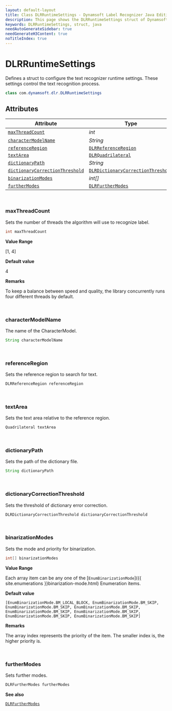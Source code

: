```yaml
---
layout: default-layout
title: Class DLRRuntimeSettings - Dynamsoft Label Recognizer Java Edition
description: This page shows the DLRRuntimeSettings struct of Dynamsoft Label Recognizer for Java Language.
keywords: DLRRuntimeSettings, struct, java
needAutoGenerateSidebar: true
needGenerateH3Content: true
noTitleIndex: true
---
```



# DLRRuntimeSettings
Defines a struct to configure the text recognizer runtime settings. These settings control the text recognition process.
  
```java
class com.dynamsoft.dlr.DLRRuntimeSettings
```  

## Attributes
  
| Attribute | Type |
|---------- | ---- |
| [`maxThreadCount`](#maxthreadcount) | *int* |
| [`characterModelName`](#charactermodelname) | *String* |
| [`referenceRegion`](#referenceregion) | [`DLRReferenceRegion`](dlr-reference-region.md) |
| [`textArea`](#textarea) | [`DLRQuadrilateral`](dlr-quadrilateral.md) |
| [`dictionaryPath`](#dictionarypath) | *String* |
| [`dictionaryCorrectionThreshold`](#dictionarycorrectionthreshold) | [`DLRDictionaryCorrectionThreshold`](dlr-dictionary-correction-threshold.md) |
| [`binarizationModes`](#binarizationmodes) | *int\[\]* |
| [`furtherModes`](#furthermodes) | [`DLRFurtherModes`](dlr-further-modes.md)|

&nbsp;

### maxThreadCount
Sets the number of threads the algorithm will use to recognize label.

```java
int maxThreadCount
```

**Value Range**

[1, 4]

**Default value**

4

**Remarks**

To keep a balance between speed and quality, the library concurrently runs four different threads by default.

&nbsp;

### characterModelName
The name of the CharacterModel.

```java
String characterModelName
```

&nbsp;

### referenceRegion
Sets the reference region to search for text.

```java
DLRReferenceRegion referenceRegion
```

&nbsp;

### textArea
Sets the text area relative to the reference region.

```java
Quadrilateral textArea
```

&nbsp;

### dictionaryPath
Sets the path of the dictionary file.

```java
String dictionaryPath
```

&nbsp;

### dictionaryCorrectionThreshold
Sets the threshold of dictionary error correction.

```java
DLRDictionaryCorrectionThreshold dictionaryCorrectionThreshold
```


&nbsp;

### binarizationModes
Sets the mode and priority for binarization.

```java
int[] binarizationModes
```

**Value Range**

Each array item can be any one of the [`EnumBinarizationMode`]({{ site.enumerations }}binarization-mode.html) Enumeration items.

**Default value**

`[EnumBinarizationMode.BM_LOCAL_BLOCK, EnumBinarizationMode.BM_SKIP, EnumBinarizationMode.BM_SKIP, EnumBinarizationMode.BM_SKIP, EnumBinarizationMode.BM_SKIP, EnumBinarizationMode.BM_SKIP, EnumBinarizationMode.BM_SKIP, EnumBinarizationMode.BM_SKIP]`

**Remarks**

The array index represents the priority of the item. The smaller index is, the higher priority is.


&nbsp;

### furtherModes
Sets further modes.

```java
DLRFurtherModes furtherModes
```

**See also**

[`DLRFurtherModes`](dlr-further-modes.md)

